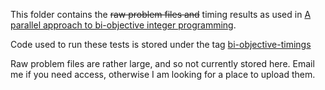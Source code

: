 This folder contains the ~~raw problem files and~~ timing results as used in [A
parallel approach to bi-objective integer
programming](https://arxiv.org/abs/1701.08920).

Code used to run these tests is stored under the tag [bi-objective-timings](https://github.com/WPettersson/moip_aira/releases/tag/bi-objective-timings)

Raw problem files are rather large, and so not currently stored here. Email me if you need access, otherwise I am looking for a place to upload them.
